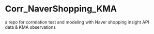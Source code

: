 # Corr_NaverShopping_KMA
a repo for correlation test and modeling with Naver shopping insight API data &amp; KMA observations
